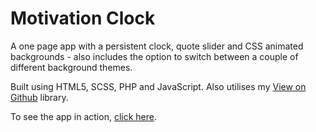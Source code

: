 # Motivation Clock

A one page app with a persistent clock, quote slider and CSS animated backgrounds - also includes
the option to switch between a couple of different background themes.

Built using HTML5, SCSS, PHP and JavaScript. Also utilises my 
[View on Github](https://github.com/Danny-XCII/view-on-github/) library.

To see the app in action, [click here](https://winningweb.co.uk/apps/clock/).